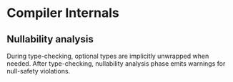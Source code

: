 # Compiler Internals

## Nullability analysis

During type-checking, optional types are implicitly unwrapped when needed.
After type-checking, nullability analysis phase emits warnings for null-safety violations. 
